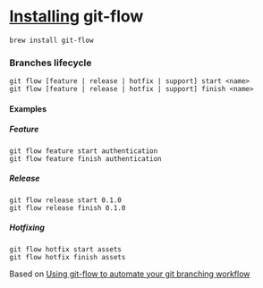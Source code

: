 # [Installing](https://github.com/nvie/gitflow/wiki/Installation) git-flow

    brew install git-flow

### Branches lifecycle

    git flow [feature | release | hotfix | support] start <name>
    git flow [feature | release | hotfix | support] finish <name>

#### Examples

##### Feature

    git flow feature start authentication
    git flow feature finish authentication

##### Release

    git flow release start 0.1.0
    git flow release finish 0.1.0

##### Hotfixing

    git flow hotfix start assets
    git flow hotfix finish assets

Based on [Using git-flow to automate your git branching workflow](http://jeffkreeftmeijer.com/2010/why-arent-you-using-git-flow/)